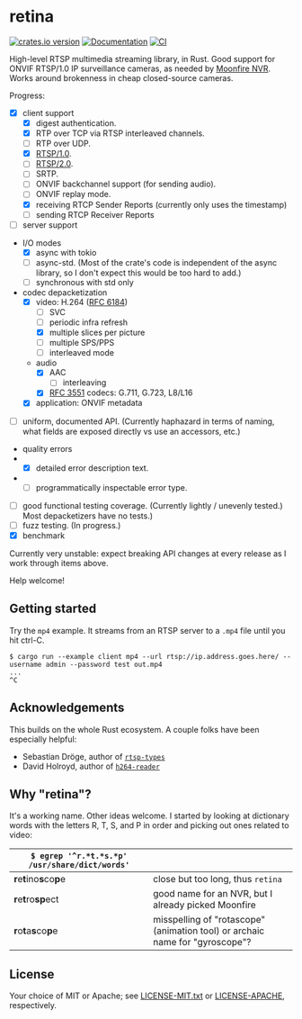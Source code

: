 # retina

[![crates.io version](https://img.shields.io/crates/v/retina.svg)](https://crates.io/crates/retina)
[![Documentation](https://docs.rs/retina/badge.svg)](https://docs.rs/retina)
[![CI](https://github.com/scottlamb/retina/workflows/CI/badge.svg)](https://github.com/scottlamb/retina/actions?query=workflow%3ACI)

High-level RTSP multimedia streaming library, in Rust. Good support for
ONVIF RTSP/1.0 IP surveillance cameras, as needed by
[Moonfire NVR](https://github.com/scottlamb/moonfire-nvr). Works around
brokenness in cheap closed-source cameras.

Progress:

*   [x] client support
    *   [x] digest authentication.
    *   [x] RTP over TCP via RTSP interleaved channels.
    *   [ ] RTP over UDP.
    *   [x] [RTSP/1.0](https://datatracker.ietf.org/doc/html/rfc2326).
    *   [ ] [RTSP/2.0](https://datatracker.ietf.org/doc/html/rfc7826).
    *   [ ] SRTP.
    *   [ ] ONVIF backchannel support (for sending audio).
    *   [ ] ONVIF replay mode.
    *   [x] receiving RTCP Sender Reports (currently only uses the timestamp)
    *   [ ] sending RTCP Receiver Reports
*   [ ] server support
*   I/O modes
    *   [x] async with tokio
    *   [ ] async-std. (Most of the crate's code is independent of the async
        library, so I don't expect this would be too hard to add.)
    *   [ ] synchronous with std only
*   codec depacketization
    *   [x] video: H.264
        ([RFC 6184](https://datatracker.ietf.org/doc/html/rfc6184))
        *   [ ] SVC
        *   [ ] periodic infra refresh
        *   [x] multiple slices per picture
        *   [ ] multiple SPS/PPS
        *   [ ] interleaved mode
    *   audio
        *   [x] AAC
            *   [ ] interleaving
        *   [x] [RFC 3551](https://datatracker.ietf.org/doc/html/rfc3551)
            codecs: G.711, G.723, L8/L16
    *   [x] application: ONVIF metadata
*   [ ] uniform, documented API. (Currently haphazard in terms of naming, what
        fields are exposed directly vs use an accessors, etc.)
*   quality errors
*   *   [x] detailed error description text.
*   *   [ ] programmatically inspectable error type.
*   [ ] good functional testing coverage. (Currently lightly / unevenly tested.)
        Most depacketizers have no tests.)
*   [ ] fuzz testing. (In progress.)
*   [x] benchmark

Currently very unstable: expect breaking API changes at every release as I work
through items above.

Help welcome!

## Getting started

Try the `mp4` example. It streams from an RTSP server to a `.mp4` file until
you hit ctrl-C.

```
$ cargo run --example client mp4 --url rtsp://ip.address.goes.here/ --username admin --password test out.mp4
...
^C
```

## Acknowledgements

This builds on the whole Rust ecosystem. A couple folks have been especially
helpful:

*   Sebastian Dröge, author of
    [`rtsp-types`](https://crates.io/crates/rtsp-types)
*   David Holroyd, author of
    [`h264-reader`](https://crates.io/crates/h264-reader)

## Why "retina"?

It's a working name. Other ideas welcome. I started by looking at dictionary
words with the letters R, T, S, and P in order and picking out ones related to
video:

| `$ egrep '^r.*t.*s.*p' /usr/share/dict/words'` |                                                                              |
| ---------------------------------------------- | ---------------------------------------------------------------------------- |
| <b>r</b>e<b>t</b>ino<b>s</b>co<b>p</b>e        | close but too long, thus `retina`                                            |
| <b>r</b>e<b>t</b>ro<b>sp</b>ect                | good name for an NVR, but I already picked Moonfire                          |
| <b>r</b>o<b>t</b>a<b>s</b>co<b>p</b>e          | misspelling of "rotascope" (animation tool) or archaic name for "gyroscope"? |

## License

Your choice of MIT or Apache; see [LICENSE-MIT.txt](LICENSE-MIT.txt) or
[LICENSE-APACHE](LICENSE-APACHE.txt), respectively.
